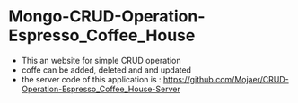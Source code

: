 # Mongo-CRUD-Operation-Espresso_Coffee_House

* This an website for simple CRUD operation
* coffe can be added, deleted and and updated
* the server code of this application is : https://github.com/Mojaer/CRUD-Operation-Espresso_Coffee_House-Server
